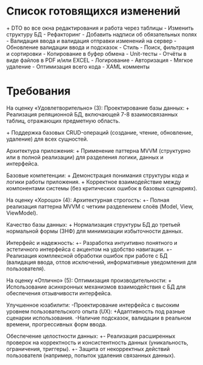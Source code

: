 # Список готовящихся изменений

\+ DTO во все окна редактирования и работа через таблицы
\- Изменить структуру БД
\- Рефакторинг
\- Добавить надписи об обязательных полях
\- Валидация ввода и валидация отправки изменений на сервер
\- Обновление валидации ввода и подсказок
\- Стиль
\- Поиск, фильтрация и сортировки
\- Копирование в буфер обмена
\- Unit-тесты
\- Отчёты в виде файлов в PDF и/или EXCEL
\- Логирование
\- Авторизация
\- Мягкое удаление
\- Оптимизация всего кода
\- XAML комменты



# Требования

На оценку «Удовлетворительно» (3):
Проектирование базы данных:
\+ Реализация реляционной БД, включающей 7-8 взаимосвязанных таблиц, отражающих предметную область.

\+ Поддержка базовых CRUD-операций (создание, чтение, обновление, удаление) для всех сущностей.

Архитектура приложения:
\+ Применение паттерна MVVM (структурно или в полной реализации) для разделения логики, данных и интерфейса.

Базовые компетенции:
\+ Демонстрация понимания структуры кода и логики работы приложения.
\+ Корректное взаимодействие между компонентами системы (без критических ошибок в базовых сценариях).

На оценку «Хорошо» (4):
Архитектурная строгость:
\+\- Полная реализация паттерна MVVM с четким разделением слоёв (Model, View, ViewModel).

Качество базы данных:
\+ Нормализация структуры БД до третьей нормальной формы (3НФ) для минимизации избыточности данных.

Интерфейс и надежность:
\+\- Разработка интуитивно понятного и эстетичного интерфейса с акцентом на удобство навигации.
\+\- Реализация комплексной обработки ошибок при работе с БД (валидация ввода, отлов исключений, информативные уведомления для пользователя).

На оценку «Отлично» (5):
Оптимизация производительности:
\+ Использование асинхронных механизмов взаимодействия с БД для обеспечения отзывчивости интерфейса.

Улучшенное юзабилити:
\-Проектирование интерфейса с высоким уровнем пользовательского опыта (UX):
\+Адаптивность под разные сценарии использования.
\-Наличие подсказок, валидации в реальном времени, прогрессивных форм ввода.

Обеспечение целостности данных:
\+\- Реализация расширенных проверок на корректность и консистентность данных (уникальность, ограничения, триггеры).
\+\- Защита от некорректных действий пользователя (например, попыток удаления связанных данных).